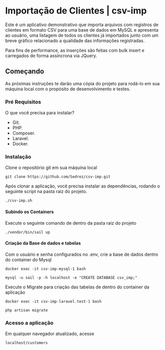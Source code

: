 # Importação de Clientes | csv-imp

Este é um aplicativo demonstrativo que importa arquivos com registros de clientes em formato CSV para uma base de dados em MySQL e apresenta ao usuário, uma listagem de todos os clientes já importados junto com um breve gráfico relacionado a qualidade das informações registradas.

Para fins de performance, as inserções são feitas com bulk insert e carregados de forma assíncrona via JQuery.

## Começando
As próximas instruções te darão uma cópia do projeto para rodá-lo em sua máquina local com o propósito de desenvolvimento e testes.

### Pré Requisitos
O que você precisa para instalar?

* Git.
* PHP.
* Composer.
* Laravel.
* Docker.

### Instalação
Clone o repositório git em sua máquina local

```
git clone https://github.com/Sedrez/csv-imp.git
```

Após clonar a aplicação, você precisa instalar as dependências, rodando o seguinte script na pasta raiz do projeto.

```
./csv-imp.sh
```

#### Subindo os Containers

Execute o seguinte comando de dentro da pasta raiz do projeto
```
./vendor/bin/sail up
```

#### Criação da Base de dados e tabelas

Com o usuário e senha configurados no .env, crie a base de dados dentro do container do Mysql
```
docker exec -it csv-imp-mysql-1 bash
```
```
mysql -u sail -p -h localhost -e "CREATE DATABASE csv_imp;"
```


Execute o Migrate para criação das tabelas de dentro do container da aplicação
```
docker exec -it csv-imp-laravel.test-1 bash
```
```
php artisan migrate
```

### Acesso a aplicação
Em qualquer navegador atualizado, acesse
```
localhost/customers
```

